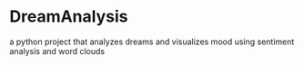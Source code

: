 # DreamAnalysis
a python project that analyzes dreams and visualizes mood using sentiment analysis and word clouds
